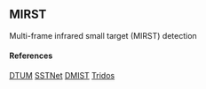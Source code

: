 ## MIRST
Multi-frame infrared small target (MIRST) detection

#### References
[DTUM](https://github.com/TinaLRJ/Multi-frame-infrared-small-target-detection-DTUM)
[SSTNet](https://github.com/UESTC-nnLab/SSTNet)
[DMIST](https://github.com/UESTC-nnLab/DMIST)
[Tridos](https://github.com/UESTC-nnLab/Tridos)